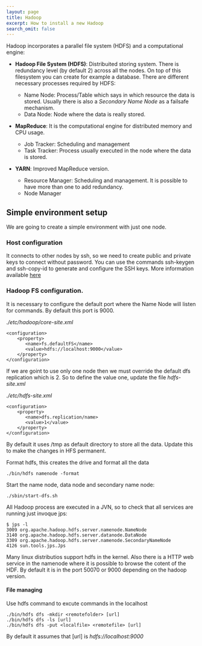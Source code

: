 ```yaml
---
layout: page
title: Hadoop
excerpt: How to install a new Hadoop
search_omit: false
---
```


Hadoop incorporates a parallel file system (HDFS) and a computational engine:

* **Hadoop File System (HDFS)**: Distribuited storing system. There is redundancy level (by default 2) across all the nodes. On top of this filesystem you can create for example a database. There are different necessary processes required by HDFS:  
  * Name Node: Process/Table which says in which resource the data is stored. Usually there is also a *Secondary Name Node* as a failsafe mechanism.
  * Data Node: Node where the data is really stored.

* **MapReduce**: It is the computational engine for distributed memory and CPU usage.
  * Job Tracker: Scheduling and management
  * Task Tracker: Process usually executed in the node where the data is stored.

* **YARN**: Improved MapReduce version.
  * Resource Manager: Scheduling and management. It is possible to have more than one to add redundancy. 
  * Node Manager


## Simple environment setup

We are going to create a simple environment with just one node.

### Host configuration

It connects to other nodes by ssh, so we need to create public and private keys to connect without password. You can use the commands ssh-keygen and ssh-copy-id to generate and configure the SSH keys. More information available [here](https://help.ubuntu.com/community/SSH/OpenSSH/Keys)


### Hadoop FS configuration.



It is necessary to configure the default port where the Name Node will listen for commands. By default this port is 9000. 

*./etc/hadoop/core-site.xml*
```
<configuration>
    <property>
       <name>fs.defaultFS</name>
       <value>hdfs://localhost:9000</value>
    </property>
</configuration>
```

If we are goint to use only one node then we must override the default dfs replication which is 2. So to define the value one, update the file *hdfs-site.xml*

*./etc/hdfs-site.xml*
```
<configuration>
    <property>
       <name>dfs.replication/name>
       <value>1</value>
    </property>
</configuration>

```
By default it uses /tmp as default directory to store all the data. Update this to make the changes in HFS permanent.


Format hdfs, this creates the drive and format all the data
```
./bin/hdfs namenode -format
```

Start the name node, data node and secondary name node:
```
./sbin/start-dfs.sh
```

All Hadoop process are executed in a JVN, so to check that all services are running just invoque jps:
```
$ jps -l
3009 org.apache.hadoop.hdfs.server.namenode.NameNode
3140 org.apache.hadoop.hdfs.server.datanode.DataNode
3309 org.apache.hadoop.hdfs.server.namenode.SecondaryNameNode
4126 sun.tools.jps.Jps
```


Many linux distributios support hdfs in the kernel.
Also there is a HTTP web service in the namenode where it is possible to browse the cotent of the HDF.
By default it is in the port 50070 or 9000 depending on the hadoop version.



#### File managing

Use hdfs command to excute commands in the localhost 
```
./bin/hdfs dfs -mkdir <remotefolder> [url]
./bin/hdfs dfs -ls [url]
./bin/hdfs dfs -put <localfile> <remotefile> [url]
```
By default it assumes that [url] is *hdfs://localhost:9000*

